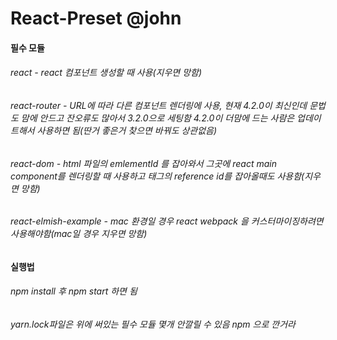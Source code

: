 # React-Preset @john


#### 필수 모듈


###### react - react 컴포넌트 생성할 때 사용(지우면 망함)

###### react-router - URL에 따라 다른 컴포넌트 렌더링에 사용, 현재 4.2.0이 최신인데 문법도 맘에 안드고 잔오류도 많아서 3.2.0으로 세팅함 4.2.0이 더맘에 드는 사람은 업데이트해서 사용하면 됨(딴거 좋은거 찾으면 바꿔도 상관없음)

###### react-dom - html 파일의 emlementId 를 잡아와서 그곳에 react main component를 렌더링할 때 사용하고 태그의 reference id를 잡아올때도 사용함(지우면 망함)

###### react-elmish-example - mac 환경일 경우 react webpack 을 커스터마이징하려면 사용해야함(mac일 경우 지우면 망함)


#### 실행법

###### npm install 후 npm start 하면 됨

###### yarn.lock파일은 위에 써있는 필수 모듈 몇개 안깔릴 수 있음 npm 으로 깐거라
